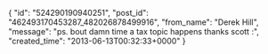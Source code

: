 {
   "id": "524290190940251",
   "post_id": "462493170453287_482026878499916",
   "from_name": "Derek Hill",
   "message": "ps. bout damn time a tax topic happens thanks scott :",
   "created_time": "2013-06-13T00:32:33+0000"
 }
